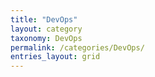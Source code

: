 ```yaml
---
title: "DevOps"
layout: category
taxonomy: DevOps
permalink: /categories/DevOps/
entries_layout: grid
---
```


